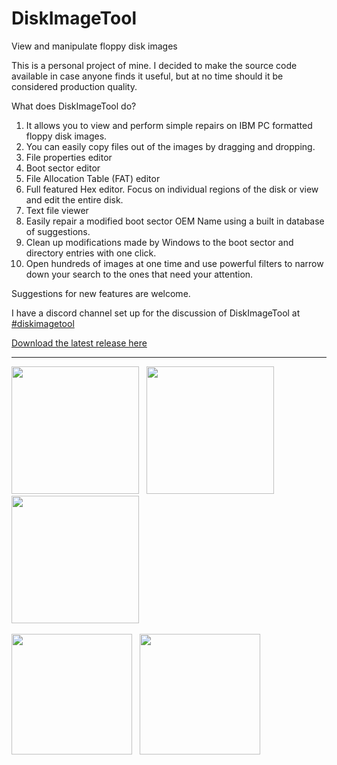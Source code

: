 # DiskImageTool
View and manipulate floppy disk images

This is a personal project of mine.  I decided to make the source code available in case anyone finds it useful, but at no time should it be considered production quality.

What does DiskImageTool do?

1. It allows you to view and perform simple repairs on IBM PC formatted floppy disk images.
2. You can easily copy files out of the images by dragging and dropping.
3. File properties editor
4. Boot sector editor
5. File Allocation Table (FAT) editor
6. Full featured Hex editor.  Focus on individual regions of the disk or view and edit the entire disk.
7. Text file viewer
8. Easily repair a modified boot sector OEM Name using a built in database of suggestions.
9. Clean up modifications made by Windows to the boot sector and directory entries with one click.
10. Open hundreds of images at one time and use powerful filters to narrow down your search to the ones that need your attention.

Suggestions for new features are welcome.

I have a discord channel set up for the discussion of DiskImageTool at [#diskimagetool](https://discord.gg/7BNMJuf4CR)

[Download the latest release here](https://github.com/Digitoxin1/DiskImageTool/releases/latest)

---

<img src="https://github.com/user-attachments/assets/0fcb62da-5853-4f97-a20e-7e5db8e23aad" height="204">&nbsp;&nbsp;
<img src="https://github.com/user-attachments/assets/4e4afab9-e869-42bd-a2d3-ffb9cb93b836" height="204">&nbsp;&nbsp;
<img src="https://github.com/user-attachments/assets/71d62245-b98b-4e5c-88a8-81ebbdb2b045" height="204">
<br><br>
<img src="https://github.com/user-attachments/assets/17b94e20-a136-476f-bbb7-95558a433aa7" height="193">&nbsp;&nbsp;
<img src="https://github.com/user-attachments/assets/4bee7e29-0faf-4418-8488-031c3814becc" height="193">

